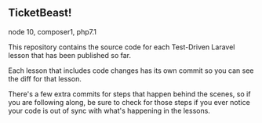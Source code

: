 ## TicketBeast!
node 10, composer1, php7.1

This repository contains the source code for each Test-Driven Laravel lesson that has been published so far.

Each lesson that includes code changes has its own commit so you can see the diff for that lesson.

There's a few extra commits for steps that happen behind the scenes, so if you are following along, be sure to check for those steps if you ever notice your code is out of sync with what's happening in the lessons.
